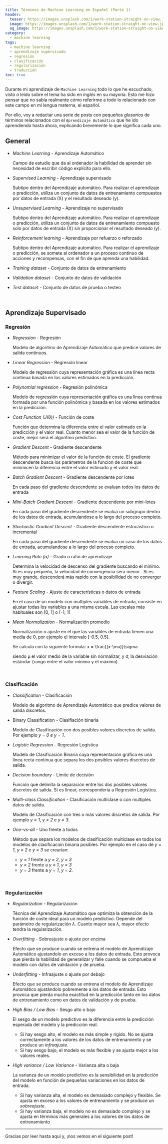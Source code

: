 ```yaml
---
title: Términos de Machine Learning en Español (Parte 1)
header:
  teaser: https://images.unsplash.com/1/work-station-straight-on-view.jpg?ixlib=rb-1.2.1&q=85&fm=jpg&crop=entropy&cs=srgb&w=6000
  image: https://images.unsplash.com/1/work-station-straight-on-view.jpg?ixlib=rb-1.2.1&q=85&fm=jpg&crop=entropy&cs=srgb&w=6000
  og_image: https://images.unsplash.com/1/work-station-straight-on-view.jpg?ixlib=rb-1.2.1&q=85&fm=jpg&crop=entropy&cs=srgb&w=6000
category: 
  - machine learning
tags: 
  - machine learning
  - aprendizaje supervisado
  - regresión
  - clasificación
  - regularización
  - traducción
toc: true
---
```


Durante mi aprendizaje de `Machine Learning` todo lo que he escuchado, visto o leido sobre el tema ha sido en *inglés* en su mayoría. Esto me hizo pensar que no sabía realmente cómo referirme a todo lo relacionado con este campo en mi lengua materna, el español.

Por ello, voy a redactar una serie de posts con pequeños *glosarios* de términos relacionados con el `Aprendizaje Automático` que he ido aprendiendo hasta ahora, explicando brevemente lo que significa cada uno.

## General

- *Machine Learning* - Aprendizaje Automático

    Campo de estudio que da al ordenador la habilidad de aprender sin necesidad de escribir código explícito para ello.

- *Supervised Learning* - Aprendizaje supervisado

    Subtipo dentro del Aprendizaje automático. Para realizar el aprendizaje o predicción, utiliza un conjunto de datos de entrenamiento compuestos por datos de entrada (X) y el resultado deseado (y). 

- *Unsupervised Learning* - Aprendizaje no supervisado

    Subtipo dentro del Aprendizaje automático. Para realizar el aprendizaje o predicción, utiliza un conjunto de datos de entrenamiento compuesto solo por datos de entrada (X) sin proporcionar el resultado deseado (y).

- *Reinforcement learning* - Aprendizaje por refuerzo o reforzado

    Subtipo dentro del Aprendizaje automático. Para realizar el aprendizaje o predicción, se somete al ordenador a un proceso continuo de acciones y recompensas, con el fin de que aprenda una habilidad.

- *Training dataset* - Conjunto de datos de entrenamiento

- *Validation dataset* - Conjunto de datos de validación

- *Test dataset* - Conjunto de datos de prueba o testeo

<br/>

## Aprendizaje Supervisado

### Regresión

- *Regression* - Regresión

    Modelo de algoritmo de Aprendizaje Automático que predice valores de salida continuos.  

- *Linear Regression* - Regresión linear

    Modelo de regressión cuya representación gráfica es una línea recta continua basada en los valores estimados en la predicción. 

- *Polynomial regression* - Regresión polinómica

    Modelo de regressión cuya representación gráfica es una línea continua formada por una función polinómica y basada en los valores estimados en la predicción. 

- *Cost Function (J(θ))* - Función de coste

    Función que determina la diferencia entre el valor estimado en la predicción y el valor real. Cuanto menor sea el valor de la función de coste, mejor será el algoritmo predictivo.

- *Gradient Descent* - Gradiente descendente

    Método para minimizar el valor de la función de coste. El gradiente descendente busca los parámetros de la funcion de coste que minimicen la diferencia entre el valor estimado y el valor real.

- *Batch Gradient Descent* - Gradiente descendente por lotes

    En cada paso del gradiente descendente se evaluan todos los datos de entrada

- *Mini-Batch Gradient Descent* - Gradiente descendente por mini-lotes

    En cada paso del gradiente descendente se evalua un subgrupo dentro de los datos de entrada, acumulandose a lo largo del proceso completo.

- *Stochastic Gradient Descent* - Gradiente descendente estocástico o incremental

    En cada paso del gradiente descendente se evalua un caso de los datos de entrada, acumulandose a lo largo del proceso completo.

- *Learning Rate (α)* - Grado o ratio de aprendizaje

    Determina la velocidad de descenso del gradiente buscando el mínimo. Si es muy pequeño, la velocidad de convergencia sera menor . Si es muy grande, descenderá más rapido con la posibilidad de no converger o divergir.

- *Feature Scaling* - Ajuste de características o datos de entrada

    En el caso de un modelo con multiples variables de entrada, consiste en ajustar todas los variables a una misma escala. Las escalas más habituales son [0, 1] o [-1, 1]

- *Mean Normalization* - Normalización promedio

    Normalización o ajuste en el que las variables de entrada tienen una media de 0, por ejemplo el intervalo [-0.5, 0.5]. 

    Se calcula con la siguiente formula: x = \frac{(x-\mu)}\sigma 
    
    siendo μ el valor medio de la variable sin normalizar, y σ, la desviación estándar (rango entre el valor mínimo y el máximo). 
    
    <br/>

### Clasificación

- *Classification* - Clasificación

    Modelo de algoritmo de Aprendizaje Automático que predice valores de salida discretos.  

- Binary Classification - Clasifiación binaria

    Modelo de Clasificación con dos posibles valores discretos de salida. Por ejemplo *y = 0 e y = 1*.

- *Logistic Regression* - Regresión Logística

    Modelo de Clasificación Binaria cuya representación gráfica es una línea recta continua que separa los dos posibles valores discretos de salida.

- *Decision boundary* - Límite de decisión

    Función que delimita la separación entre los dos posibles valores discretos de salida. Si es linear, correspondería a Regresión Logística. 

- *Multi-class Classification* - Clasificación multiclase o con multiples datos de salida.

    Modelo de Clasificación con tres o más valores discretos de salida. Por ejemplo *y = 1*, *y = 2* e *y = 3*.

- *One-vs-all* - Uno frente a todos

    Método que separa los modelos de clasificación multiclase en todos los modelos de clasificación binaria posibles. Por ejemplo en el caso de *y = 1*, *y = 2* e *y = 3* se crearían: 
    - *y = 1* frente a *y = 2*, *y = 3*
    - *y = 2* frente a *y = 1*, *y = 3*
    - *y = 3* frente a *y = 1*, *y = 2.*

<br/>

### Regularización

- *Regularization* - Regularización

    Técnica del Aprendizaje Automático que optimiza la obtención de la función de coste ideal para un modelo predictivo. Depende del parámetro de regularización $\lambda$. Cuanto mayor sea $\lambda$, mayor efecto tendra la regularización.

- *Overfitting* - Sobreajuste o ajuste por encima

    Efecto que se produce cuando se entrena el modelo de Aprendizaje Automático ajustandolo en exceso a los datos de entrada. Esto provoca que pierda la habilidad de generalizar y falle cuando se comprueba el modelo con datos de validación y de prueba.

- *Underfitting* - Infraajuste o ajuste por debajo

    Efecto que se produce cuando se entrena el modelo de Aprendizaje Automático ajustándolo pobremente a los datos de entrada. Esto provoca que pierda mucha exactitud en la predicción tanto en los datos de entrenamiento como en datos de validación y de prueba.

- *High Bias / Low Bias* - Sesgo alto o bajo

    El sesgo de un modelo predictivo es la diferencia entre la predicción esperada del modelo y la predicción real. 

    - Si hay sesgo alto, el modelo es más simple y rígido. No se ajusta correctamente a los valores de los datos de entrenamiento y se produce un *infraajuste*.
    - Si hay sesgo bajo, el modelo es más flexible y se ajusta mejor a los valores reales.
    
- *High variance / Low Variance* - Varianza alta o baja

    La varianza de un modelo predictivo es la sensibilidad en la predicción del modelo en función de pequeñas variaciones en los datos de entrada.

    - Si hay varianza alta, el modelo es demasiado complejo y flexible. Se ajusta en exceso a los valores de entrenamiento y se produce un *sobreajuste*.
    - Si hay varianza baja, el modelo no es demasiado complejo y se ajusta en términos más generales a los valores de los datos de entrenamiento
    

---

Gracias por leer hasta aquí y, ¡nos vemos en el siguiente post!

